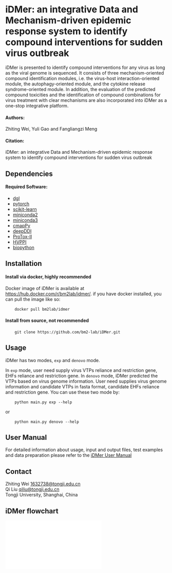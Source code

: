 # iDMer: an integrative Data and Mechanism-driven epidemic response system to identify compound interventions for sudden virus outbreak

iDMer is presented to identify compound interventions for any virus as long as the viral genome is sequenced. It consists of three mechanism-oriented compound identification modules, i.e. the virus-host interaction-oriented module, the autophagy-oriented module, and the cytokine release syndrome-oriented module. In addition, the evaluation of the predicted compound toxicities and the identification of compound combinations for virus treatment with clear mechanisms are also incorporated into iDMer as a one-stop integrative platform.

#### Authors:
Zhiting Wei, Yuli Gao and Fangliangzi Meng

#### Citation:
iDMer: an integrative Data and Mechanism-driven epidemic response system to identify compound interventions for sudden virus outbreak

## Dependencies

#### Required Software:
* [dgl](https://www.dgl.ai/)
* [pytorch](https://pytorch.org/)
* [scikit-learn](https://scikit-learn.org/stable/index.html)
* [miniconda2](https://docs.conda.io/en/latest/miniconda.html)
* [miniconda3](https://docs.conda.io/en/latest/miniconda.html)
* [cmapPy](https://clue.io/cmapPy/index.html)
* [deepDDI](https://bitbucket.org/kaistsystemsbiology/deepddi/src/master/)
* [ProTox-II](http://tox.charite.de/protox_II)
* [HVPPI](http://zzdlab.com/hvppi/)
* [biopython](https://biopython.org/)

## Installation
#### Install via docker, highly recommended
Docker image of iDMer is available at https://hub.docker.com/r/bm2lab/idmer/.
if you have docker installed, you can pull the image like so:

        docker pull bm2lab/idmer

#### Install from source, not recommended

        git clone https://github.com/bm2-lab/iDMer.git

## Usage
iDMer has two modes, `exp` and `denovo` mode.

In `exp` mode, user need supply virus VTPs reliance and restriction gene, EHFs reliance and restriction gene.
In `denovo` mode, iDMer predicted the VTPs based on virus genome information. User need supplies virus genome information and candidate VTPs in fasta format, candidate EHFs reliance and restriction gene.
You can use these two mode by:

        python main.py exp --help

or

        python main.py denovo --help

## User Manual
For detailed information about usage, input and output files, test examples and data preparation please refer to the [iDMer User Manual](/doc/iDMer_User_Manual.md)

## Contact
Zhiting Wei 1632738@tongji.edu.cn  
Qi Liu qiliu@tongji.edu.cn  
Tongji University, Shanghai, China

## iDMer flowchart
![](/Workflow.pdf)
